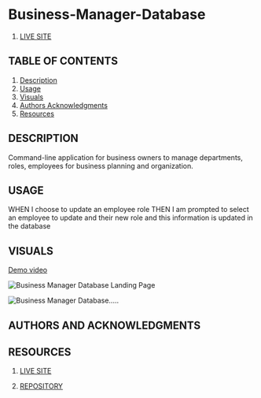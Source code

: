 # Business-Manager-Database

1. [LIVE SITE](https://hreichgelt.github.io/Business-Manager-Database/)

## TABLE OF CONTENTS

1. [Description](#description)
2. [Usage](#USAGE)
3. [Visuals](#visuals)
4. [Authors Acknowledgments](#authors-and-acknowledgments)
5. [Resources](#resources)

## DESCRIPTION

Command-line application for business owners to manage departments, roles, employees for business planning and organization.

## USAGE

WHEN I choose to update an employee role
THEN I am prompted to select an employee to update and their new role and this information is updated in the database

## VISUALS

[Demo video]()

![Business Manager Database Landing Page]()

![Business Manager Database.....]()

## AUTHORS AND ACKNOWLEDGMENTS

## RESOURCES

1. [LIVE SITE](https://hreichgelt.github.io/Business-Manager-Database/)

2. [REPOSITORY](https://github.com/Hreichgelt/Business-Manager-Database)
